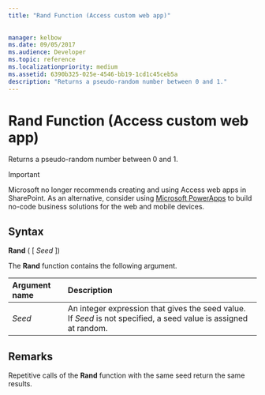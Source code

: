 ```yaml
---
title: "Rand Function (Access custom web app)"
 
 
manager: kelbow
ms.date: 09/05/2017
ms.audience: Developer
ms.topic: reference
ms.localizationpriority: medium
ms.assetid: 6390b325-025e-4546-bb19-1cd1c45ceb5a
description: "Returns a pseudo-random number between 0 and 1."
---
```


# Rand Function (Access custom web app)

Returns a pseudo-random number between 0 and 1.
  
> [!IMPORTANT]
> Microsoft no longer recommends creating and using Access web apps in SharePoint. As an alternative, consider using [Microsoft PowerApps](https://powerapps.microsoft.com/) to build no-code business solutions for the web and mobile devices.
  
## Syntax

 **Rand** ( [  *Seed*  ])
  
The **Rand** function contains the following argument.
  
|**Argument name**|**Description**|
|:-----|:-----|
| *Seed*  <br/> |An integer expression that gives the seed value. If *Seed* is not specified, a seed value is assigned at random.  <br/> |

## Remarks

Repetitive calls of the **Rand** function with the same seed return the same results.
  